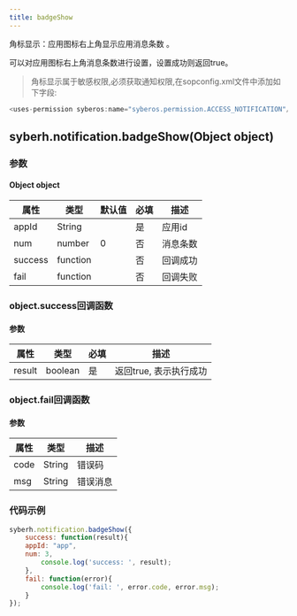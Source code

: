 ```yaml
---
title: badgeShow
---
```



角标显示：应用图标右上角显示应用消息条数 。

可以对应用图标右上角消息条数进行设置，设置成功则返回true。

> 角标显示属于敏感权限,必须获取通知权限,在sopconfig.xml文件中添加如下字段:

``` javascript
<uses-permission syberos:name="syberos.permission.ACCESS_NOTIFICATION"/>
```

## syberh.notification.badgeShow(Object object)
### 参数
#### Object object
| 属性     | 类型   | 默认值  |  必填 | 描述                         |
| ---------- | ------- | -------- | ---------------- | ----------------------------------
| appId | String |       | 是       | 应用id                           |
| num | number |  0     | 否       | 消息条数                           |
| success | function |        | 否       | 回调成功                    |
| fail   | function |        | 否       | 回调失败                    |

### object.success回调函数
#### 参数
| 属性     | 类型    | 必填 | 描述                     |
| ---------- | ------- | -------- | ---------------------- |
| result | boolean  | 是     | 返回true, 表示执行成功  |

### object.fail回调函数
#### 参数
| 属性 | 类型   | 描述     |
| ---- | ------ | -------- |
| code | String | 错误码   |
| msg  | String | 错误消息 |


### 代码示例
``` javascript
syberh.notification.badgeShow({
	success: function(result){
    appId: "app",
    num: 3,
		console.log('success: ', result);
	},
	fail: function(error){
		console.log('fail: ', error.code, error.msg);
	}
});
```
